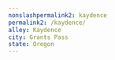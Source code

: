 ```yaml
---
﻿nonslashpermalink2: kaydence
permalink2: /kaydence/
alley: Kaydence
city: Grants Pass
state: Oregon
---
```

